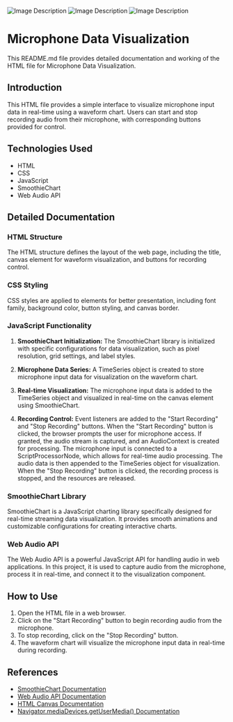 ![Image Description](https://res.cloudinary.com/dnmebcuio/image/upload/v1711908214/Screenshot_1173_nt7z4i.png)
![Image Description](https://res.cloudinary.com/dnmebcuio/image/upload/v1711908229/Screenshot_1174_nyb80h.png)
![Image Description](https://res.cloudinary.com/dnmebcuio/image/upload/v1711908249/Screenshot_1175_lvjbep.png)



# Microphone Data Visualization

This README.md file provides detailed documentation and working of the HTML file for Microphone Data Visualization.

## Introduction

This HTML file provides a simple interface to visualize microphone input data in real-time using a waveform chart. Users can start and stop recording audio from their microphone, with corresponding buttons provided for control.

## Technologies Used

- HTML
- CSS
- JavaScript
- SmoothieChart
- Web Audio API

## Detailed Documentation

### HTML Structure

The HTML structure defines the layout of the web page, including the title, canvas element for waveform visualization, and buttons for recording control.

### CSS Styling

CSS styles are applied to elements for better presentation, including font family, background color, button styling, and canvas border.

### JavaScript Functionality

1. **SmoothieChart Initialization:** The SmoothieChart library is initialized with specific configurations for data visualization, such as pixel resolution, grid settings, and label styles.

2. **Microphone Data Series:** A TimeSeries object is created to store microphone input data for visualization on the waveform chart.

3. **Real-time Visualization:** The microphone input data is added to the TimeSeries object and visualized in real-time on the canvas element using SmoothieChart.

4. **Recording Control:** Event listeners are added to the "Start Recording" and "Stop Recording" buttons. When the "Start Recording" button is clicked, the browser prompts the user for microphone access. If granted, the audio stream is captured, and an AudioContext is created for processing. The microphone input is connected to a ScriptProcessorNode, which allows for real-time audio processing. The audio data is then appended to the TimeSeries object for visualization. When the "Stop Recording" button is clicked, the recording process is stopped, and the resources are released.

### SmoothieChart Library

SmoothieChart is a JavaScript charting library specifically designed for real-time streaming data visualization. It provides smooth animations and customizable configurations for creating interactive charts.

### Web Audio API

The Web Audio API is a powerful JavaScript API for handling audio in web applications. In this project, it is used to capture audio from the microphone, process it in real-time, and connect it to the visualization component.

## How to Use

1. Open the HTML file in a web browser.
2. Click on the "Start Recording" button to begin recording audio from the microphone.
3. To stop recording, click on the "Stop Recording" button.
4. The waveform chart will visualize the microphone input data in real-time during recording.

## References

- [SmoothieChart Documentation](https://github.com/joewalnes/smoothie)
- [Web Audio API Documentation](https://developer.mozilla.org/en-US/docs/Web/API/Web_Audio_API)
- [HTML Canvas Documentation](https://developer.mozilla.org/en-US/docs/Web/API/Canvas_API)
- [Navigator.mediaDevices.getUserMedia() Documentation](https://developer.mozilla.org/en-US/docs/Web/API/MediaDevices/getUserMedia)
